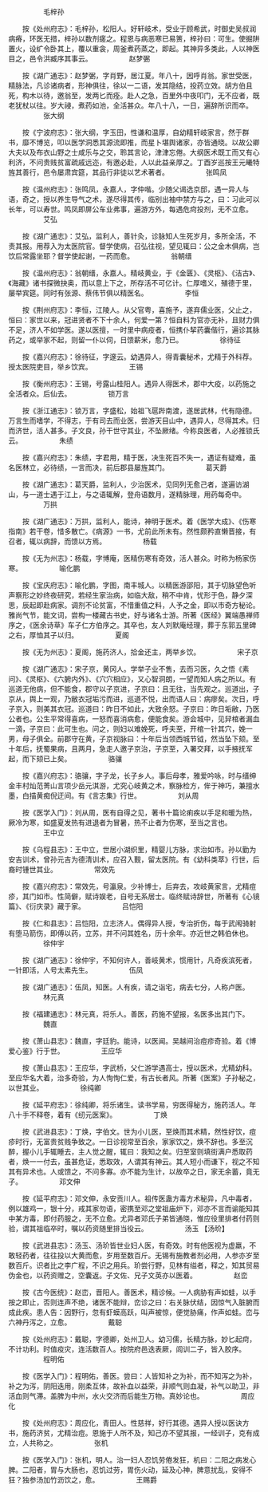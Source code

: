 <!-- { "loadSidebar": true } -->
　　　　　毛梓孙

　　按《处州府志》：毛梓孙，松阳人。好轩岐术，受业于顾希武，时御史吴叔润病瘠，环医无措，梓孙以数剂瘥之。程恩与病恶寒已易箦，梓孙曰：可生。使掘阱置火，设纩令卧其上，覆以重衾，周釜煮药蒸之，即起。其神异多类此，人以神医目之，邑令洪臧序其事云。
　　　　　赵梦弻

　　按《湖广通志》：赵梦弻，字肖野，居江夏。年八十，因呼肖翁。家世受医，精脉法，凡诊诸病者，形神俱往，徐以一二语，发其隐结，投药立效。胡方伯且死，构木以待，邀翁至，发两匕而痊。赴人之急，百里外中夜叩门，无不应者，既老犹杖以往。岁大祲，煮药如池，全活甚众。年八十八，一日，遍辞所识而卒。
　　　　　张大纲

　　按《宁波府志》：张大纲，字玉田，性谦和温厚，自幼精轩岐家言，然于群书，靡不博览，叩以医学洞悉其源流即推，而星卜堪舆诸家，亦皆通晓。以故公卿大夫以及布衣山野之士咸乐与之交，聆其言论，津津忘倦。大纲医术既工而又有心利济，不问贵贱贫富疏戚远迩，有邀必赴，人以此益亲厚之。丁酉岁巡按王元曦特旌其善行，邑令屡肃宾筵，其品行非徒以艺术著者。
　　　　　张鸣凤

　　按《温州府志》：张鸣凤，永嘉人，字仲喈。少随父谒选京邸，遇一异人与语，奇之，授以养生导气之术，遂尽得其传，临别出袖中禁方与之，曰：习此可以长年，可以寿世。鸣凤即屏公车业弗事，遍游方外，每遇危疴投剂，无不立愈。
　　　　　艾弘

　　按《湖广通志》：艾弘，监利人，善针灸，诊脉知人生死岁月，多所全活，不责其报。用荐入为太医院官。督学使病，召弘往视，望见辄曰：公之金木俱病，岂饮后常露坐耶？督学使起谢，一药而愈。
　　　　　翁朝缙

　　按《温州府志》：翁朝缙，永嘉人。精岐黄业，于《金匮》、《灵枢》、《洁古》、《海藏》诸书探微抉奥，而以意上下之，所存活不可亿计。仁厚嗜义，殖德于里，屡举宾筵。同时有张源、蔡伟节俱以精医名。
　　　　　李恒

　　按《荆州府志》：李恒，江陵人。从父官粤，喜施予，遂弃儒业医，父止之，恒曰：家世以来，冠进贤者不下十余人，何爱一第？恒自料为官亦无补，且财力俱不足，济人不如学医。遂以医擅，一时里中病疫者，恒携仆挈药囊偕行，遍诊其脉药之，或举家不起，则留一仆以伺，日馈薪米，愈乃已。
　　　　　徐待征

　　按《嘉兴府志》：徐待征，字邃云。幼遇异人，得青囊秘术，尤精于外科荐。授太医院吏目，举乡饮宾。
　　　　　王锡

　　按《衡州府志》：王锡，号露山桂阳人。遇异人得医术，郡中大疫，以药施之全活者众。后仙去。
　　　　　锁万言

　　按《浙江通志》：锁万言，字盛松，始祖飞扈跸南渡，遂居武林，代有隐德。万言生而嗜学，不得志，于有司去而业医，尝游天目山中，遇异人，尽得其术。归而济世，活人甚多。子文良，孙干世守其业，不坠厥绪。今称良医者，人必推锁氏云。
　　　　　朱绩

　　按《嘉兴府志》：朱绩，字君用，精于医，决生死百不失一，遇证有疑难，虽名医林立，必待绩，一言而决，前后郡县屡旌其门。
　　　　　葛天爵

　　按《湖广通志》：葛天爵，监利人，少治医术，见同列无愈己者，遂遍访湖山，与一道士遇于江上，与之语辄解，登舟语数月，遂精脉理，用药每奇中。
　　　　　万拱

　　按《湖广通志》：万拱，监利人，能诗，神明于医术。着《医学大成》、《伤寒指南》若干卷，惜多散亡。《病源》一书，尤前此所未有。然性颇矜直懒晋接，有召者，辄以病辞，而馈以方焉。
　　　　　杨载

　　按《无为州志》：杨载，字博庵，医精伤寒有奇效，活人甚众。时称为杨家伤寒。
　　　　　喻化鹏

　　按《宝庆府志》：喻化鹏，字图，南丰城人。以精医游邵阳，其于切脉望色听声察形之妙终夜研究，若经生家治病，如临大敌，稍不中肯，忧形于色，静夕深思，辰起即赴病家。调剂不论贫富，不惜重值之料，人予之金，即以市奇方秘论。雅尚气节，能文词，尝构一楼藏古书史，好与诸名士游。所著《医经》翼端愚禅师序之，《医余诗草》车子仁方伯序之。其卒也，友人刘默庵经理，葬于东郭五里碑之右，厚恤其子以归。
　　　　　夏阁

　　按《无为州志》：夏阁，施药济人，拾金还主，两举乡饮。
　　　　　宋子京

　　按《湖广通志》：宋子京，黄冈人。学举子业不售，去而习医，久之悟《素问》、《灵枢》、《六腑内外》、《穴穴相应》，又心智洞朗，一望而知人病之所以。有巡道无他病，但不能食，郡守以子京进，子京曰：且无往，当先观之。巡道出，子京从，舆上一观，乃敝衣冠垢污而进，巡道不悦，出而语人曰：病瘳矣。次日，呼子京入，则美其衣冠。巡道曰：昨日不如此，大致余怒。子京曰：昨日垢敝，乃医公者也。公生平常得喜病，一怒而喜消病愈，便能食矣。游会城中，见舁棺者漏血一滴，子京曰：此可生也。问之，则妇以难娩死，呼夫至，开棺一针其穴，娩一男，母子俱全。前郡守在黄，子京视脉曰：十年后当领西城节钺，然当坠下颏。至十年后，抚蜀果病，且两月，急走人邀子京治，子京至，入署交拜，以手掖抚军起，而下颏已上矣。
　　　　　骆骧

　　按《嘉兴府志》：骆骧，字子龙，长子乡人。事后母孝，雅爱吟咏，时与缙绅金丰村灿范菁山言项少岳元淇游，尤究心岐黄之术，察脉检方，侔于神巧，兼擅水墨，白描黄痴倪迂间。有《言志集》行世。
　　　　　刘从周

　　按《医学入门》：刘从周，医有自得之见，著书十篇论痢疾以手足和暖为热，厥冷为寒，如盛夏发热有进退者为冒暑，热不止者为伤寒，至当之言也。
　　　　　王中立

　　按《乌程县志》：王中立，世居小湖织里，精婴儿方脉，求治如市。孙以勤为安吉训术，曾孙元吉为德清训术，应召入觐，留太医院。有《幼科类萃》行世，后裔时锺世其业。
　　　　　常效先

　　按《嘉兴府志》：常效先，号瀛泉。少补博士，后弃去，攻岐黄家言，尤精痘疹，其门如市。性简僻，赋诗娱老，自号无系居士。临终赋诗辞世，所著有《心镜篇》、《衍庆录》藏于家。
　　　　　吕恺阳

　　按《仁和县志》：吕恺阳，立志济人。偶得异人授，专治折伤，每于武闱骑射有堕马箭伤，即傅以药，立苏，并不问其姓名，历十余年。亦近世之韩伯休也。
　　　　　徐仲宇

　　按《湖广通志》：徐仲宇，不知何许人，善岐黄术，惯用针，凡奇疾滨死者，一针即活，人号太素先生。
　　　　　伍凤

　　按《湖广通志》：伍凤，知医。人有疾，请之诣宅，病去七分，人称卢医。
　　　　　林元真

　　按《福建通志》：林元真，将乐人。善医，药施不望报，名医多出其门下。
　　　　　魏直

　　按《萧山县志》：魏直，字廷豹。能诗，以医闻。吴越间治痘疹奇验。着《博爱心鉴》行于世。
　　　　　王应华

　　按《萧山县志》：王应华，字武桥，父仁游学遇高士，授以医术，尤精幼科。至应华名大着，治多奇验，为人恂恂仁爱，有古长者风。所著《医案》子孙秘之，以世其业。
　　　　　徐纯卿

　　按《延平府志》：徐纯卿，将乐诸生。读书学易，穷医得秘方，施药活人。年八十手不释卷，着有《纫元医案》。
　　　　　丁焕

　　按《武进县志》：丁焕，字伯文。世为小儿医，至焕而其术精，然性好饮，痘疹时行，无富贵贫贱争致之。一日诊视常至百余，家家饮之，焕不辞也。多至沉醉，握小儿手辄睡去，主人觉之醒，辄曰：我知之矣。归至室则填街满户悉取药者，焕一一付去，虽甚危证，悉取效，人谓其有神云。其人短小而谦下，视之不知其有异术也。人或馈之，不问多寡。亦不能为生计，以故卒之日，家无余蓄，竟无子。
　　　　　邓文伸

　　按《延平府志》：邓文伸，永安贡川人。祖传医蛊方毒方术秘异，凡中毒者，例以雄鸡一，银十分，戒其家勿语，密携至邓之堂祖庙炉下，邓亦不言而谕能知其中某方毒，即付药服之，无不立愈。尤异者邓氏子弟皆通晓，惟应役里排者付药则验，谓其祖临卒时，嘱以药资随里排当役云。
　　　　　汤玉 【汤玠】

　　按《武进县志》：汤玉、汤玠皆世业妇人医，有奇效。时有他医视为虚羸，不敢轻药者，往往投以大黄而愈，岁用至数百斤。无锡有施教者剂必用，人参亦岁至数百斤。识者比之李广程，不识之用兵。玠尝行野，见林有缢者，释之，知其贸易伪金也，以药资赠之，空囊返。子文佐、兄子文英亦以医着。
　　　　　赵峦

　　按《古今医统》：赵峦，晋阳人。善医术，精诊候。一人病胁有声如蛙，以手按之即止，否则连声不绝，诸医不能辩，峦诊之曰：右关脉伏结，因惊气入脏腑而成此疾。患人告：因野行，忽有虾蟆高跃，叫声被惊，便觉胁痛，作声如蛙。峦与六神丹泻之，立愈。
　　　　　戴聪

　　按《处州府志》：戴聪，字德卿，处州卫人。幼习儒，长精方脉，妙匕起疴，不计功利。时值疫灾，连活数百人。按院府邑迭表厥，闾训二子，皆入胶序。
　　　　　程明佑

　　按《医学入门》：程明佑，善医。尝曰：人皆知补之为补，而不知泻之为补，补之为泻，阴阳迭用，刚柔互体，故补血以益荣，非顺气则血凝，补气以助卫，非活血则气滞。盖脾为中州，水火交济而后能生万物。真妙论也。
　　　　　周应化

　　按《处州府志》：周应化，青田人。性慈祥，好行其德。遇异人授以医诀方书，施药济贫，尤精治痘。恩施于人所不及，知己亦不望其报，一经训子，克有成立，人共称之。
　　　　　张机

　　按《医学入门》：张机，明人。治一妇人忍饥劳倦发狂，机曰：二阳之病发心脾。二阳者，胃与大肠也，忍饥过劳，胃伤火动，延及心神，脾意扰乱，安得不狂？独参汤加竹沥饮之，愈。
　　　　　王赐爵

